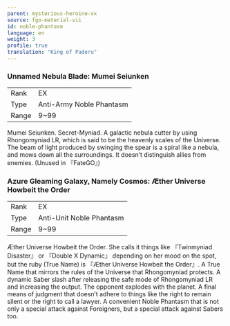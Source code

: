 ```yaml
---
parent: mysterious-heroine-xx
source: fgo-material-vii
id: noble-phantasm
language: en
weight: 3
profile: true
translation: "King of Padoru"
---
```


### Unnamed Nebula Blade: Mumei Seiunken

<table>
  <tr><td>Rank</td><td>EX</td></tr>
  <tr><td>Type</td><td>Anti-Army Noble Phantasm</td></tr>
  <tr><td>Range</td><td>9~99</td></tr>
</table>

Mumei Seiunken. Secret-Myniad.
A galactic nebula cutter by using Rhongomyniad LR, which is said to be the heavenly scales of the Universe.
The beam of light produced by swinging the spear is a spiral like a nebula, and mows down all the surroundings. It doesn’t distinguish allies from enemies.
(Unused in 『FateGO』)

### Azure Gleaming Galaxy, Namely Cosmos: Æther Universe Howbeit the Order

<table>
  <tr><td>Rank</td><td>EX</td></tr>
  <tr><td>Type</td><td>Anti-Unit Noble Phantasm</td></tr>
  <tr><td>Range</td><td>9~99</td></tr>
</table>

Æther Universe Howbeit the Order.
She calls it things like 『Twinmyniad Disaster』 or 『Double X Dynamic』 depending on her mood on the spot, but the ruby (True Name) is 『Æther Universe Howbeit the Order』.
A True Name that mirrors the rules of the Universe that Rhongomyniad protects.
A dynamic Saber slash after releasing the safe mode of Rhongomyniad LR and increasing the output.
The opponent explodes with the planet.
A final means of judgment that doesn’t adhere to things like the right to remain silent or the right to call a lawyer.
A convenient Noble Phantasm that is not only a special attack against Foreigners, but a special attack against Sabers too.
